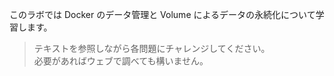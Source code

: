 このラボでは Docker のデータ管理と Volume によるデータの永続化について学習します。  

> テキストを参照しながら各問題にチャレンジしてください。  
> 必要があればウェブで調べても構いません。
